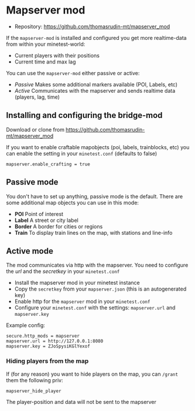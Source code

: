 
# Mapserver mod

* Repository: https://github.com/thomasrudin-mt/mapserver_mod

If the `mapserver-mod` is installed and configured
you get more realtime-data from within your minetest-world:

* Current players with their positions
* Current time and max lag

You can use the `mapserver-mod` either passive or active:
* *Passive* Makes some additional markers available (POI, Labels, etc)
* *Active* Communicates with the mapserver and sends realtime data (players, lag, time)

## Installing and configuring the bridge-mod

Download or clone from https://github.com/thomasrudin-mt/mapserver_mod

If you want to enable craftable mapobjects (poi, labels, trainblocks, etc) you
can enable the setting in your `minetest.conf` (defaults to false)

```
mapserver.enable_crafting = true
```

## Passive mode

You don't have to set up anything, passive mode is the default.
There are some additional map objects you can use in this mode:

* **POI** Point of interest
* **Label** A street or city label
* **Border** A border for cities or regions
* **Train** To display train lines on the map, with stations and line-info

## Active mode

The mod communicates via http with the mapserver.
You need to configure the *url* and the *secretkey* in your `minetest.conf`

* Install the mapserver mod in your minetest instance
* Copy the `secretkey` from your `mapserver.json` (this is an autogenerated key)
* Enable http for the `mapserver` mod in your `minetest.conf`
* Configure your `minetest.conf` with the settings: `mapserver.url` and `mapserver.key`

Example config:
```
secure.http_mods = mapserver
mapserver.url = http://127.0.0.1:8080
mapserver.key = ZJoSpysiKGlYexof
```

### Hiding players from the map

If (for any reason) you want to hide players on the map, you can `/grant` them the following priv:
```
mapserver_hide_player
```

The player-position and data will not be sent to the mapserver
